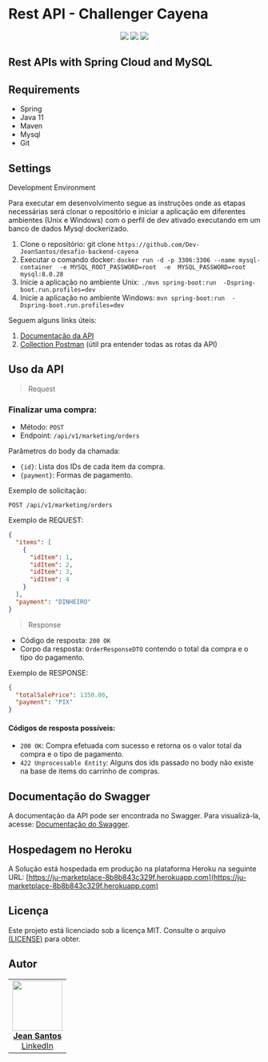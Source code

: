 # Rest API - Challenger Cayena
<p align="center">
     <a alt="Java">
        <img src="https://img.shields.io/npm/l/react" />
    </a>
     <a alt="Java">
        <img src="https://img.shields.io/badge/Java-v11-blue.svg" />
    </a>
    <a alt="Spring Boot">
        <img src="https://img.shields.io/badge/Spring%20Boot-v3.1.1-brightgreen.svg" />
    </a>
</p>

## Rest APIs with Spring Cloud and MySQL

## Requirements
- Spring
- Java 11
- Maven
- Mysql
- Git

## Settings
Development Environment

Para executar em desenvolvimento segue as instruções onde as etapas necessárias será clonar o repositório e iniciar a aplicação em
diferentes ambientes (Unix e Windows) com o perfil de dev ativado executando em um banco de dados Mysql dockerizado.

1. Clone o repositório: git clone `https://github.com/Dev-JeanSantos/desafio-backend-cayena`
2. Executar o comando docker: `docker run -d -p 3306:3306 --name mysql-container  -e MYSQL_ROOT_PASSWORD=root  -e  MYSQL_PASSWORD=root mysql:8.0.28`
3. Inicie a aplicação no ambiente Unix: `./mvn spring-boot:run  -Dspring-boot.run.profiles=dev`
4. Inicie a aplicação no ambiente Windows: `mvn spring-boot:run  -Dspring-boot.run.profiles=dev`


Seguem alguns links úteis:

1. [Documentação da API](https://ju-marketplace-8b8b843c329f.herokuapp.com/swagger-ui/index.html)
2. [Collection Postman](https://elements.getpostman.com/redirect?entityId=12860836-96e75533-1363-4b3f-a460-273578ebaa97&entityType=collection) (útil pra entender todas as rotas da API)

## Uso da API

> Request

### Finalizar uma compra:

- Método: `POST`
- Endpoint: `/api/v1/marketing/orders`

Parâmetros do body da chamada:
- `{id}`: Lista dos IDs de cada item da compra.
- `{payment}`: Formas de pagamento.

Exemplo de solicitação:

```http
POST /api/v1/marketing/orders
```

Exemplo de REQUEST:
```json
{
  "items": [
    {
      "idItem": 1,
      "idItem": 2,
      "idItem": 3,
      "idItem": 4
    }
  ],
  "payment": "DINHEIRO"
}
```

> Response

- Código de resposta: `200 OK`
- Corpo da resposta: `OrderResponseDTO` contendo o total da compra e o tipo do pagamento.

Exemplo de RESPONSE:

```json
{
  "totalSalePrice": 1350.00,
  "payment": "PIX"
}
```

#### Códigos de resposta possíveis:

- `200 OK`: Compra efetuada com sucesso e retorna os o valor total da compra e o tipo de pagamento.
- `422 Unprocessable Entity`: Alguns dos ids passado no body não existe na base de items do carrinho de compras.

## Documentação do Swagger

A documentação da API pode ser encontrada no Swagger. Para visualizá-la,
acesse: [Documentação do Swagger](https://ju-marketplace-8b8b843c329f.herokuapp.com/swagger-ui/index.html).

## Hospedagem no Heroku

A Solução está hospedada em produção na plataforma Heroku na seguinte URL:
[https://ju-marketplace-8b8b843c329f.herokuapp.com](https://ju-marketplace-8b8b843c329f.herokuapp.com)

## Licença

Este projeto está licenciado sob a licença MIT. Consulte o
arquivo <a href="https://github.com/Dev-JeanSantos/tqi_kotlin_backend_developer_2023/blob/main/LICENSE">(LICENSE)</a> para obter.

## Autor

<table>
  <tr>
    <td align="center"><a href="https://github.com/Dev-JeanSantos"><img src="https://avatars.githubusercontent.com/u/69737234?s=400&u=52b04d21b481ad8fa582410d30084534dde0e483&v=4" width="100px;" alt=""/><br/><strong>Jean Santos</strong></a><br/><a href="https://www.linkedin.com/in/dev-jeansantos/">LinkedIn</a></td>
  </tr>
</table>


